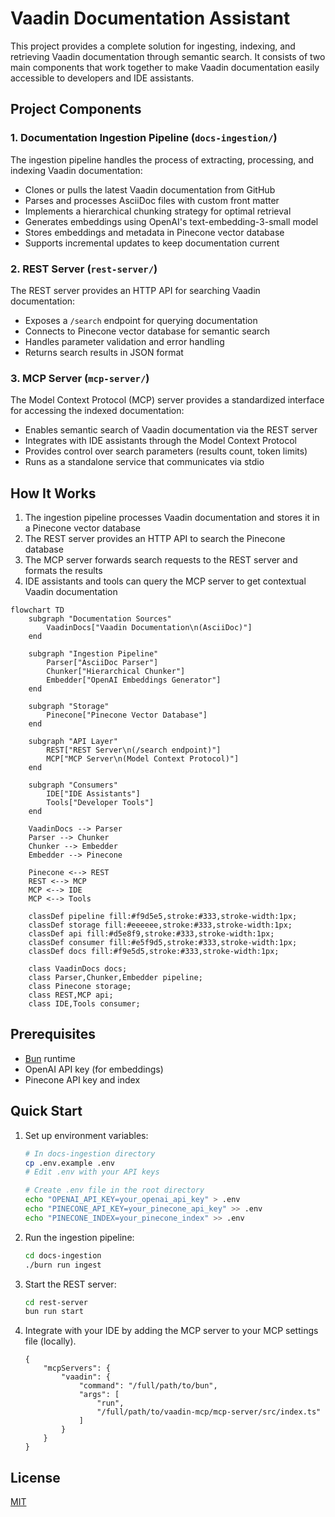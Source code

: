 # Vaadin Documentation Assistant

This project provides a complete solution for ingesting, indexing, and retrieving Vaadin documentation through semantic search. It consists of two main components that work together to make Vaadin documentation easily accessible to developers and IDE assistants.

## Project Components

### 1. Documentation Ingestion Pipeline (`docs-ingestion/`)

The ingestion pipeline handles the process of extracting, processing, and indexing Vaadin documentation:

- Clones or pulls the latest Vaadin documentation from GitHub
- Parses and processes AsciiDoc files with custom front matter
- Implements a hierarchical chunking strategy for optimal retrieval
- Generates embeddings using OpenAI's text-embedding-3-small model
- Stores embeddings and metadata in Pinecone vector database
- Supports incremental updates to keep documentation current

### 2. REST Server (`rest-server/`)

The REST server provides an HTTP API for searching Vaadin documentation:

- Exposes a `/search` endpoint for querying documentation
- Connects to Pinecone vector database for semantic search
- Handles parameter validation and error handling
- Returns search results in JSON format

### 3. MCP Server (`mcp-server/`)

The Model Context Protocol (MCP) server provides a standardized interface for accessing the indexed documentation:

- Enables semantic search of Vaadin documentation via the REST server
- Integrates with IDE assistants through the Model Context Protocol
- Provides control over search parameters (results count, token limits)
- Runs as a standalone service that communicates via stdio

## How It Works

1. The ingestion pipeline processes Vaadin documentation and stores it in a Pinecone vector database
2. The REST server provides an HTTP API to search the Pinecone database
3. The MCP server forwards search requests to the REST server and formats the results
4. IDE assistants and tools can query the MCP server to get contextual Vaadin documentation

```mermaid
flowchart TD
    subgraph "Documentation Sources"
        VaadinDocs["Vaadin Documentation\n(AsciiDoc)"]
    end

    subgraph "Ingestion Pipeline"
        Parser["AsciiDoc Parser"]
        Chunker["Hierarchical Chunker"]
        Embedder["OpenAI Embeddings Generator"]
    end

    subgraph "Storage"
        Pinecone["Pinecone Vector Database"]
    end

    subgraph "API Layer"
        REST["REST Server\n(/search endpoint)"]
        MCP["MCP Server\n(Model Context Protocol)"]
    end

    subgraph "Consumers"
        IDE["IDE Assistants"]
        Tools["Developer Tools"]
    end

    VaadinDocs --> Parser
    Parser --> Chunker
    Chunker --> Embedder
    Embedder --> Pinecone
    
    Pinecone <--> REST
    REST <--> MCP
    MCP <--> IDE
    MCP <--> Tools

    classDef pipeline fill:#f9d5e5,stroke:#333,stroke-width:1px;
    classDef storage fill:#eeeeee,stroke:#333,stroke-width:1px;
    classDef api fill:#d5e8f9,stroke:#333,stroke-width:1px;
    classDef consumer fill:#e5f9d5,stroke:#333,stroke-width:1px;
    classDef docs fill:#f9e5d5,stroke:#333,stroke-width:1px;

    class VaadinDocs docs;
    class Parser,Chunker,Embedder pipeline;
    class Pinecone storage;
    class REST,MCP api;
    class IDE,Tools consumer;
```

## Prerequisites

- [Bun](https://bun.sh/) runtime
- OpenAI API key (for embeddings)
- Pinecone API key and index

## Quick Start

1. Set up environment variables:
   ```bash
   # In docs-ingestion directory
   cp .env.example .env
   # Edit .env with your API keys

   # Create .env file in the root directory
   echo "OPENAI_API_KEY=your_openai_api_key" > .env
   echo "PINECONE_API_KEY=your_pinecone_api_key" >> .env
   echo "PINECONE_INDEX=your_pinecone_index" >> .env
   ```

2. Run the ingestion pipeline:
   ```bash
   cd docs-ingestion
   ./burn run ingest
   ```

3. Start the REST server:
   ```bash
   cd rest-server
   bun run start
   ```

4. Integrate with your IDE by adding the MCP server to your MCP settings file (locally).
    ```
    {
        "mcpServers": {
            "vaadin": {
                "command": "/full/path/to/bun",
                "args": [
                    "run",
                    "/full/path/to/vaadin-mcp/mcp-server/src/index.ts"
                ]
            }
        }
    }
    ```

## License

[MIT](docs-ingestion/LICENSE)
